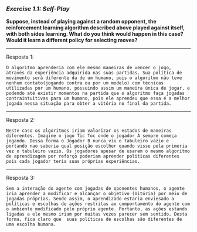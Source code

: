 ### *Exercise 1.1: Self-Play*

**Suppose, instead of playing against a random opponent, the reinforcement learning algorithm described above played against itself, with both sides learning. What do you think would happen in this case? Would it learn a different policy for selecting moves?**

---
Resposta 1:

```
O algoritmo aprenderia com ele mesmo maneiras de vencer o jogo, através da experiência adquirida nas suas partidas. Sua política de movimento será diferente da de um humano, pois o algoritmo não teve nenhum contato(jogando contra ou por um modelo) com técnicas utilizadas por um humano, possuindo assim um maneira única de jogar, e podendo até existir momentos na partida que o algoritmo faça jogadas contraintuitivas para um humano, pois ele aprendeu que essa é a melhor jogada nessa situação para obter a vitória no final da partida.
```

---
Resposta 2:

```
Neste caso os algoritmos iriam valorizar os estados de maneiras diferentes. Imagine o jogo Tic Toc onde o jogador A sempre começa jogando. Dessa forma o Jogador B nunca viu o tabuleiro vazio e portando nao saberia qual posição escolher quando visse pela primeria vez o tabuleiro vazio. Os jogadores apesar de usarem o mesmo algoritmo de aprendizagem por reforço poderiam aprender politicas diferentes pois cada jogador teria suas próprias experiências.
```


---
Resposta 3:

```
Sem a interação do agente com jogadas de oponentes humanos, o agente iria aprender a modificar e alcançar o objetivo (Vitória) por meio de jogadas próprias. Sendo assim, o aprendizado estaria enviesado a políticas e escolhas de ações restritas ao comportamento do agente com o ambiente modificado pelo próprio agente. Portanto, as ações estando ligadas a ele mesmo iriam por muitas vezes parecer sem sentido. Desta forma, fica claro que  suas políticas de escolhas são diferentes de uma escolha humana.
```
